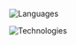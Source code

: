 ![Languages](https://go-skill-icons.vercel.app/api/icons?i=python,c,cpp,bash,astro)

![Technologies](https://go-skill-icons.vercel.app/api/icons?i=linux,arch,git,opencv,pytorch,arduino)
